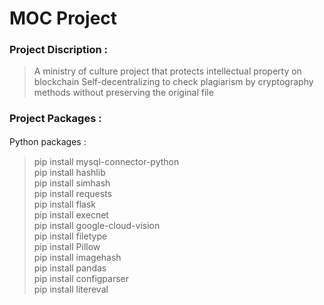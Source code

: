 # MOC Project
### Project Discription :  
>A ministry of culture project that protects intellectual property on blockchain
>Self-decentralizing to check plagiarism by cryptography methods without preserving the original file 
### Project Packages :  
Python packages :　

>pip install mysql-connector-python  
>pip install hashlib  
>pip install simhash  
>pip install requests  
>pip install flask  
>pip install execnet  
>pip install google-cloud-vision  
>pip install filetype  
>pip install Pillow  
>pip install imagehash  
>pip install pandas  
>pip install configparser  
>pip install litereval  

